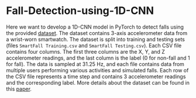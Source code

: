 # Fall-Detection-using-1D-CNN

Here we want to develop a 1D-CNN model in PyTorch to detect falls using the provided [dataset](https://userweb.cs.txstate.edu/~hn12/data/SmartFallDataSet/SmartFall/). The dataset contains 3-axis accelerometer data from a wrist-worn smartwatch. The dataset is split into training and testing sets (files `SmartFall Training.csv` and `SmartFall Testing.csv`). Each CSV file contains four columns. The first three columns are the X, Y, and Z accelerometer readings, and the last column is the label (0 for non-fall and 1 for fall). The data is sampled at  31.25 Hz, and each file contains data from multiple users performing various activities and simulated falls. Each row of the CSV file represents a time step and contains 3 accelerometer readings and the corresponding label.
More details about the dataset can be found in this  [paper](https://www.mdpi.com/1424-8220/18/10/3363/pdf).
